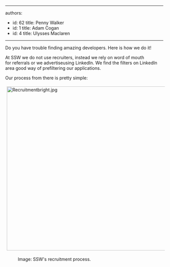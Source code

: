 

---
authors:
  - id: 62
    title: Penny Walker
  - id: 1
    title: Adam Cogan
  - id: 4
    title: Ulysses Maclaren
---




<span class='intro'> Do you have trouble finding amazing developers. Here is how we do it!<br> </span>

<p>​​At SSW we do not use recruiters, instead we rely on word of mouth for&#160;referrals or we advertiseusing&#160;LinkedIn. We find the filters on LinkedIn area good way of prefiltering our applications.<br></p><p>Our process from there is pretty simple&#58;<span style="background-color&#58;initial;">​</span></p><dl class="ssw15-rteElement-ImageArea"><img src="/PublishingImages/Recruitmentbright.jpg" alt="Recruitmentbright.jpg" style="margin&#58;5px;width&#58;600px;height&#58;523px;" /></dl><dd class="ssw15-rteElement-FigureNormal">Image&#58; SSW's recruitment process.<br></dd><p><br></p>



